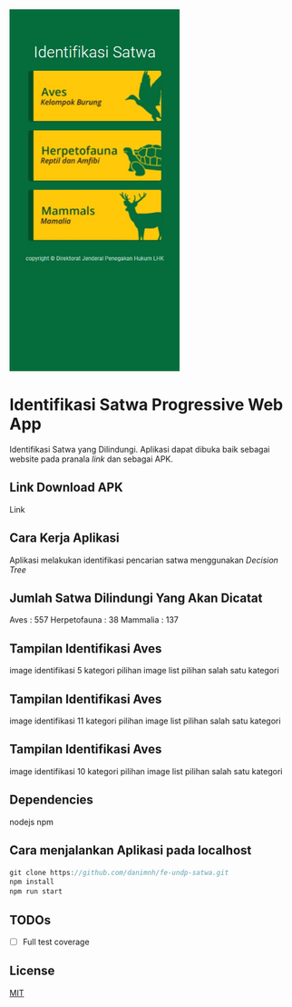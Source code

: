 <img src="./public/images/readme/landing_page.jpg" width="300" title="Landing Page">

# Identifikasi Satwa Progressive Web App

Identifikasi Satwa yang Dilindungi. Aplikasi dapat dibuka baik sebagai website pada pranala *link* dan sebagai APK.

## Link Download APK

Link

## Cara Kerja Aplikasi 
Aplikasi melakukan identifikasi pencarian satwa menggunakan *Decision Tree*

## Jumlah Satwa Dilindungi Yang Akan Dicatat
Aves :  557
Herpetofauna : 38
Mammalia : 137

## Tampilan Identifikasi Aves
image identifikasi 5 kategori pilihan
image list pilihan salah satu kategori

## Tampilan Identifikasi Aves
image identifikasi 11 kategori pilihan
image list pilihan salah satu kategori

## Tampilan Identifikasi Aves
image identifikasi 10 kategori pilihan
image list pilihan salah satu kategori


## Dependencies
nodejs
npm

## Cara menjalankan Aplikasi pada localhost
```js
git clone https://github.com/danimnh/fe-undp-satwa.git
npm install
npm run start
```

## TODOs

- [ ] Full test coverage

## License

[MIT](./LICENSE)

